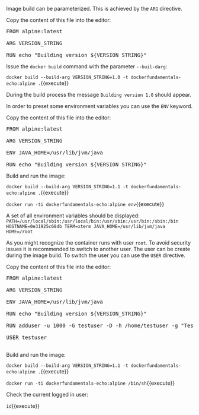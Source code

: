 Image build can be parameterized. This is achieved by the `ARG` directive.

Copy the content of this file into the editor:

<pre class="file" data-filename="Dockerfile" data-target="replace">FROM alpine:latest

ARG VERSION_STRING
                                                                 
RUN echo "Building version ${VERSION_STRING}"
</pre>

Issue the `docker build` command with the parameter `--buil-darg`:

`docker build --build-arg VERSION_STRING=1.0 -t dockerfundamentals-echo:alpine .`{{execute}}

During the build process the message `Building version 1.0` should appear.

In order to preset some environment variables you can use the `ENV` keyword.

Copy the content of this file into the editor:

<pre class="file" data-filename="Dockerfile" data-target="replace">FROM alpine:latest

ARG VERSION_STRING

ENV JAVA_HOME=/usr/lib/jvm/java
                                                                 
RUN echo "Building version ${VERSION_STRING}"
</pre>

Build and run the image:

`docker build --build-arg VERSION_STRING=1.1 -t dockerfundamentals-echo:alpine .`{{execute}}

`docker run -ti dockerfundamentals-echo:alpine env`{{execute}}

A set of all environment variables should be displayed:
`
PATH=/usr/local/sbin:/usr/local/bin:/usr/sbin:/usr/bin:/sbin:/bin
HOSTNAME=0e31925c68db
TERM=xterm
JAVA_HOME=/usr/lib/jvm/java
HOME=/root
`

As you might recognize the container runs with user `root`. To avoid security issues it is recommended to switch to another user. The user can be create during the image build. To switch the user you can use the `USER` directive.

Copy the content of this file into the editor:

<pre class="file" data-filename="Dockerfile" data-target="replace">FROM alpine:latest

ARG VERSION_STRING

ENV JAVA_HOME=/usr/lib/jvm/java
                                                                 
RUN echo "Building version ${VERSION_STRING}"

RUN adduser -u 1000 -G testuser -D -h /home/testuser -g "Test User" testuser

USER testuser

</pre>

Build and run the image:

`docker build --build-arg VERSION_STRING=1.1 -t dockerfundamentals-echo:alpine .`{{execute}}

`docker run -ti dockerfundamentals-echo:alpine /bin/sh`{{execute}}

Check the current logged in user:

`id`{{execute}}
